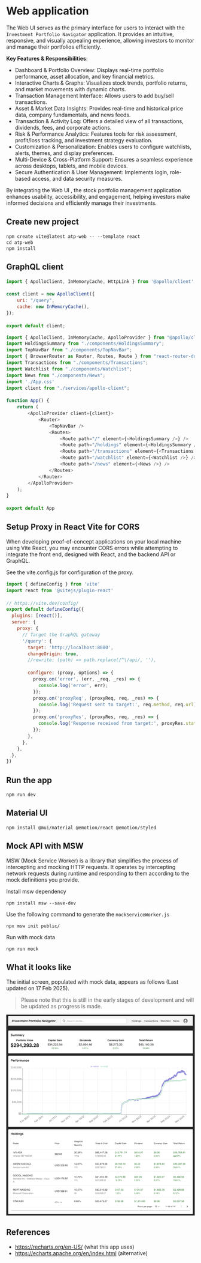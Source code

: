 # Web application
The Web UI serves as the primary interface for users to interact with the `Investment Portfolio Navigator` application. 
It provides an intuitive, responsive, and visually appealing experience, allowing investors to monitor and manage their portfolios efficiently.

__Key Features & Responsibilities__:
- Dashboard & Portfolio Overview: Displays real-time portfolio performance, asset allocation, and key financial metrics.
- Interactive Charts & Graphs: Visualizes stock trends, portfolio returns, and market movements with dynamic charts.
- Transaction Management Interface: Allows users to add buy/sell transactions.
- Asset & Market Data Insights: Provides real-time and historical price data, company fundamentals, and news feeds.
- Transaction & Activity Log: Offers a detailed view of all transactions, dividends, fees, and corporate actions.
- Risk & Performance Analytics: Features tools for risk assessment, profit/loss tracking, and investment strategy evaluation.
- Customization & Personalization: Enables users to configure watchlists, alerts, themes, and display preferences.
- Multi-Device & Cross-Platform Support: Ensures a seamless experience across desktops, tablets, and mobile devices.
- Secure Authentication & User Management: Implements login, role-based access, and data security measures.

By integrating the Web UI , the stock portfolio management application enhances usability, accessibility, and engagement, 
helping investors make informed decisions and efficiently manage their investments.


## Create new project
```shell
npm create vite@latest atp-web -- --template react
cd atp-web
npm install
```

## GraphQL client
```js
import { ApolloClient, InMemoryCache, HttpLink } from '@apollo/client';

const client = new ApolloClient({
    uri: "/query",
    cache: new InMemoryCache(),
});

export default client;

```

```js
import { ApolloClient, InMemoryCache, ApolloProvider } from "@apollo/client";
import HoldingsSummary from "./components/HoldingsSummary";
import TopNavBar from "./components/TopNavBar";
import { BrowserRouter as Router, Routes, Route } from "react-router-dom";
import Transactions from "./components/Transactions";
import Watchlist from "./components/Watchlist";
import News from "./components/News";
import './App.css'
import client from "./services/apollo-client";

function App() {
    return (
        <ApolloProvider client={client}>
            <Router>
                <TopNavBar />
                <Routes>
                    <Route path="/" element={<HoldingsSummary />} />
                    <Route path="/holdings" element={<HoldingsSummary />} />
                    <Route path="/transactions" element={<Transactions />} />
                    <Route path="/watchlist" element={<Watchlist />} />
                    <Route path="/news" element={<News />} />
                </Routes>
            </Router>
        </ApolloProvider>
    );
}

export default App

```

## Setup Proxy in React Vite for CORS
When developing proof-of-concept applications on your local machine using Vite React, you may encounter CORS errors 
while attempting to integrate the front end, designed with React, and the backend API or GraphQL.

See the vite.config.js for configuration of the proxy.

```js
import { defineConfig } from 'vite'
import react from '@vitejs/plugin-react'

// https://vite.dev/config/
export default defineConfig({
  plugins: [react()],
  server: {
    proxy: {
      // Target the GraphQL gateway
      '/query': {
        target: 'http://localhost:8080',
        changeOrigin: true,
        //rewrite: (path) => path.replace(/^\/api/, ''),

        configure: (proxy, options) => {
          proxy.on('error', (err, _req, _res) => {
            console.log('error', err);
          });
          proxy.on('proxyReq', (proxyReq, req, _res) => {
            console.log('Request sent to target:', req.method, req.url);
          });
          proxy.on('proxyRes', (proxyRes, req, _res) => {
            console.log('Response received from target:', proxyRes.statusCode, req.url);
          });
        },
      },
    },
  },
})
```

## Run the app
```shell
npm run dev
```

## Material UI
```shell
npm install @mui/material @emotion/react @emotion/styled
```

## Mock API with MSW
MSW (Mock Service Worker) is a library that simplifies the process of intercepting and mocking HTTP requests. 
It operates by intercepting network requests during runtime and responding to them according to the mock definitions 
you provide. 

Install msw dependency
```shell
npm install msw --save-dev
```

Use the following command to generate the `mockServiceWorker.js`
```shell
npx msw init public/
```

Run with mock data
```shell
npm run mock
```

## What it looks like
The initial screen, populated with mock data, appears as follows (Last updated on 17 Feb 2025).
> Please note that this is still in the early stages of development and will be updated as progress is made.

![webui-7.png](../webui-7.png)

## References
- https://recharts.org/en-US/ (what this app uses)
- https://echarts.apache.org/en/index.html (alternative)
